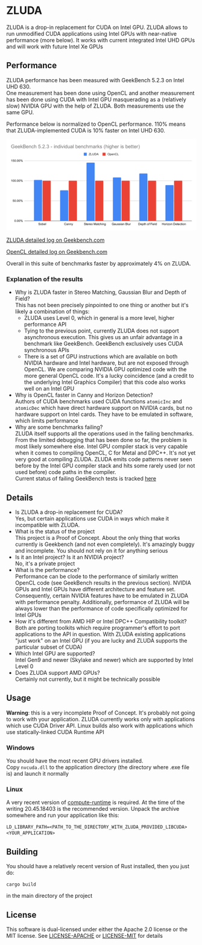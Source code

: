 # ZLUDA

ZLUDA is a drop-in replacement for CUDA on Intel GPU. ZLUDA allows to run unmodified CUDA applications using Intel GPUs with near-native performance (more below). It works with current integrated Intel UHD GPUs and will work with future Intel Xe GPUs

## Performance

ZLUDA performance has been measured with GeekBench 5.2.3 on Intel UHD 630.\
One measurement has been done using OpenCL and another measurement has been done using CUDA with Intel GPU masquerading as a (relatively slow) NVIDIA GPU with the help of ZLUDA. Both measurements use the same GPU.

Performance below is normalized to OpenCL performance. 110% means that ZLUDA-implemented CUDA is 10% faster on Intel UHD 630.

![Performance graph](GeekBench_5_2_3.svg)

[ZLUDA detailed log on Geekbench.com](https://browser.geekbench.com/v5/compute/1918048)

[OpenCL detailed log on Geekbench.com](https://browser.geekbench.com/v5/compute/1918080)

Overall in this suite of benchmarks faster by approximately 4% on ZLUDA.

### Explanation of the results
 * Why is ZLUDA faster in Stereo Matching, Gaussian Blur and Depth of Field?\
   This has not been precisely pinpointed to one thing or another but it's likely a combination of things:
   * ZLUDA uses Level 0, which in general is a more level, higher performance API
   * Tying to the previous point, currently ZLUDA does not support asynchronous execution. This gives us an unfair advantage in a benchmark like GeekBench. GeekBench exclusively uses CUDA synchronous APIs
   * There is a set of GPU instructions which are available on both NVIDIA hardware and Intel hardware, but are not exposed through OpenCL. We are comparing NVIDIA GPU optimized code with the more general OpenCL code. It's a lucky coincidence (and a credit to the underlying Intel Graphics Compiler) that this code also works well on an Intel GPU
 * Why is OpenCL faster in Canny and Horizon Detection?\
   Authors of CUDA benchmarks used CUDA functions `atomicInc` and `atomicDec` which have direct hardware support on NVIDIA cards, but no hardware support on Intel cards. They have to be emulated in software, which limits performance
 * Why are some benchmarks failing?\
   ZLUDA itself supports all the operations used in the failing benchmarks. From the limited debugging that has been done so far, the problem is most likely somewhere else. Intel GPU compiler stack is very capable when it comes to compiling OpenCL, C for Metal and DPC++. It's not yet very good at compiling ZLUDA. ZLUDA emits code patterns never seen before by the Intel GPU compiler stack and hits some rarely used (or not used before) code paths in the compiler.\
   Current status of failing GeekBench tests is tracked [here](https://github.com/vosen/ZLUDA/pull/12)
   

## Details

 * Is ZLUDA a drop-in replacement for CUDA?\
   Yes, but certain applications use CUDA in ways which make it incompatible with  ZLUDA.
 * What is the status of the project\
   This project is a Proof of Concept. About the only thing that works currently is  Geekbench (and not even completely). It's amazingly buggy and incomplete. You  should not rely on it for anything serious
 * Is it an Intel project? Is it an NVIDIA project?\
   No, it's a private project
 * What is the performance?\
   Performance can be clode to the performance of similarly written OpenCL code (see  GeekBench results in the previous section).  NVIDIA GPUs and Intel GPUs have  different architecture and feature set. Consequently, certain NVIDIA features have  to be emulated in ZLUDA with performance penalty. Additionally, performance of  ZLUDA will be always lower than the performance of code specifically optimized for  Intel GPUs
 * How it's different from AMD HIP or Intel DPC++ Compatibility toolkit?\
   Both are porting toolkits which require programmer's effort to port applications  to the API in question. With ZLUDA existing applications "just work" on an Intel  GPU (if you are lucky and ZLUDA supports the particular subset of CUDA)
 * Which Intel GPU are supported?\
   Intel Gen9 and newer (Skylake and newer) which are supported by Intel Level 0
 * Does ZLUDA support AMD GPUs?\
   Certainly not currently, but it might be technically possible


## Usage
**Warning**: this is a very incomplete Proof of Concept. It's probably not going to work with your application. ZLUDA currently works only with applications which use CUDA Driver API. Linux builds also work with applications which use statically-linked CUDA Runtime API

### Windows
You should have the most recent GPU drivers installed.\
Copy `nvcuda.dll` to the application directory (the directory where .exe file is) and launch it normally

### Linux
A very recent version of [compute-runtime](https://github.com/intel/compute-runtime) is required. At the time of the writing 20.45.18403 is the recommended version.
Unpack the archive somewhere and run your application like this:
```
LD_LIBRARY_PATH=<PATH_TO_THE_DIRECTORY_WITH_ZLUDA_PROVIDED_LIBCUDA> <YOUR_APPLICATION>
```

## Building
You should have a relatively recent version of Rust installed, then you just do:

```
cargo build
```
in the main directory of the project

## License

This software is dual-licensed under either the Apache 2.0 license or the MIT license. See [LICENSE-APACHE](LICENSE-APACHE) or [LICENSE-MIT](LICENSE-MIT) for details

